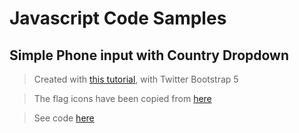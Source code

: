 # Javascript Code Samples

## Simple Phone input with Country Dropdown

> Created with [this tutorial](https://www.youtube.com/watch?v=hSc-B54iVVo), with Twitter Bootstrap 5

> The flag icons have been copied from [here](https://www.quackit.com/character_sets/emoji/emoji_v3.0/unicode_emoji_v3.0_characters_flags.cfm)

> See code [here](https://github.com/iurianu/js-code-pieces/blob/main/Code/phone-input-with-dropdown.html)
